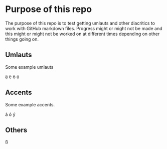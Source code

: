 # Purpose of this repo

The purpose of this repo is to test getting umlauts and other diacritics to work
with GitHub markdown files. Progress might or might not be made and this might
or might not be worked on at different times depending on other things going on.

## Umlauts

Some example umlauts

ä ë ö ü

## Accents

Some example accents.

á ó ý

## Others

ß

